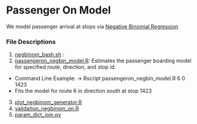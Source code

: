# Passenger On Model

We model passenger arrival at stops via [Negative Binomial Regression](http://ehs.sph.berkeley.edu/hubbard/longdata/webfiles/poissonmarch2005.pdf)

### File Descriptions

1. [negbinom_bash.sh](./negbinom_bash.sh) : 
2. [passengeron_negbin_model.R](./passengeron_negbin_model.R): Estimates the passenger boarding model for specified route, direction, and stop id.
  * Command Line Example: -> Rscript passengeron_negbin_model.R 6 0 1423
  * Fits the model for route 6 in direction south at stop 1423
3. [plot_negbinom_generator.R](./plot_negbinom_generator.R)
4. [validation_negbinom_on.R](./validation_negbinom_on.R)
5. [param_dict_join.py](./param_dict_join.py)
